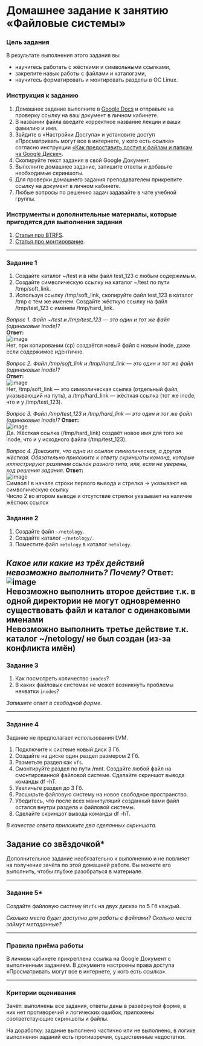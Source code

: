 # Домашнее задание к занятию «Файловые системы»


### Цель задания

В результате выполнения этого задания вы:

* научитесь работать с жёсткими и символьными ссылками,
* закрепите навык работы с файлами и каталогами,
* научитесь форматировать и монтировать разделы в ОС Linux.

### Инструкция к заданию

1. Домашнее задание выполните в [Google Docs](https://docs.google.com/) и отправьте на проверку ссылку на ваш документ в личном кабинете.
2. В названии файла введите корректное название лекции и ваши фамилию и имя.
3. Зайдите в «Настройки Доступа» и установите доступ «Просматривать могут все в интернете, у кого есть ссылка» согласно инструкции [«Как предоставить доступ к файлам и папкам на Google Диске»](https://support.google.com/docs/answer/2494822?hl=ru&co=GENIE.Platform%3DDesktop).
5. Скопируйте текст задания в свой Google Документ.
6. Выполните домашнее задание, запишите ответы и добавьте необходимые скриншоты.
7. Для проверки домашнего задания преподавателем прикрепите ссылку на документ в личном кабинете.
8. Любые вопросы по решению задач задавайте в чате учебной группы.



### Инструменты и дополнительные материалы, которые пригодятся для выполнения задания

1. [Cтатья про BTRFS](https://habr.com/ru/company/veeam/blog/458250/).
2. [Статья про монтирование](http://xgu.ru/wiki/%D0%9C%D0%BE%D0%BD%D1%82%D0%B8%D1%80%D0%BE%D0%B2%D0%B0%D0%BD%D0%B8%D0%B5).


---

### Задание 1

1. Создайте каталог ~/test и в нём файл test_123 с любым содержимым.
2. Создайте символическую ссылку на каталог ~/test по пути /tmp/soft_link.
3. Используя ссылку /tmp/soft_link, скопируйте файл test_123 в каталог /tmp с тем же именем. Создайте жёсткую ссылку на файл /tmp/test_123 с именем /tmp/hard_link.

*Вопрос 1. Файл ~/test и /tmp/test_123 — это один и тот же файл (одинаковые inode)?*  
**Ответ:**  
![image](https://github.com/user-attachments/assets/abfa4f1d-e900-4c55-9ac9-0663d16d50f6)  
Нет, при копировании (cp) создаётся новый файл с новым inode, даже если содержимое идентично.  

*Вопрос 2. Файл /tmp/soft_link и /tmp/hard_link — это один и тот же файл (одинаковые inode)?*  
**Ответ:**  
![image](https://github.com/user-attachments/assets/0bbc130c-c62d-4cea-bb25-5f6cf5c3c24b)  
Нет, /tmp/soft_link — это символическая ссылка (отдельный файл, указывающий на путь), а /tmp/hard_link — жёсткая ссылка (тот же inode, что и у /tmp/test_123).  

*Вопрос 3. Файл /tmp/test_123 и /tmp/hard_link — это один и тот же файл (одинаковые inode)?*
**Ответ:**  
![image](https://github.com/user-attachments/assets/cda15803-7b0a-4080-a7f1-eb9b184459b2)  
Да. Жёсткая ссылка (/tmp/hard_link) создаёт новое имя для того же inode, что и у исходного файла (/tmp/test_123).  

*Вопрос 4. Докажите, что одна из ссылок символическая, а другая жёсткая. Обязательно приложите к ответу скриншоты команд, которые иллюстрируют различия ссылок разного типа, или, если не уверены, ход решения задания.*
**Ответ:**  
![image](https://github.com/user-attachments/assets/1095d20f-d03b-43c9-a5aa-699546d84c6c)  
Символ l в начале строки первого вывода и стрелка -> указывают на символическую ссылку  
Число 2 во втором выводе и отсутствие стрелки указывает на наличие жёстких ссылок

### Задание 2

1. Создайте файл `~/netology`.
2. Создайте каталог `~/netology/`.
3. Поместите файл `netology` в каталог `netology`.

*Какое или какие из трёх действий невозможно выполнить? Почему?*
**Ответ:**  
![image](https://github.com/user-attachments/assets/ffeab145-549d-4678-a64d-7aed4e7334af)  
Невозможно выполнить второе действие т.к. в одной директории не могут одновременно существовать файл и каталог с одинаковыми именами  
Невозможно выполнить третье действие т.к. каталог ~/netology/ не был создан (из-за конфликта имён)  
---

### Задание 3

1. Как посмотреть количество `inodes`?
2. В каких файловых системах не может возникнуть проблемы нехватки `inodes`?

*Запишите ответ в свободной форме.*

---

### Задание 4

Задание не предполагает использования LVM.

1. Подключите к системе новый диск 3 Гб.
2. Создайте на диске один раздел размером 2 Гб.
3. Разметьте раздел как `xfs`.
4. Смонтируйте раздел по пути /mnt. Создайте любой файл на смонтированной файловой системе. Сделайте скриншот вывода команды df -hT.
5. Увеличьте раздел до 3 Гб.
6. Расширьте файловую систему на новое свободное пространство.
7. Убедитесь, что после всех манипуляций созданный вами файл остался внутри раздела и файловой системы.
8. Сделайте скриншот вывода команды df -hT.

*В качестве ответа приложите два сделанных скриншота.*


## Задание со звёздочкой*
Дополнительное задание необязательно к выполнению и не повлияет на получение зачёта по этой домашней работе. Вы можете его выполнить, чтобы глубже разобраться в материале.

---

### Задание 5*

Создайте файловую систему `Btrfs` на двух дисках по 5 Гб каждый.

*Сколько места будет доступно для работы с файлами? Сколько места займут метаданные?*

----

### Правила приёма работы

В личном кабинете прикреплена ссылка на Google Документ с выполненным заданием.
В документе настроены права доступа «Просматривать могут все в интернете, у кого есть ссылка».

------

### Критерии оценивания

Зачёт: выполнены все задания, ответы даны в развёрнутой форме, в них нет противоречий и логических ошибок, приложены соответствующие скриншоты и файлы.

На доработку: задание выполнено частично или не выполнено, в логике выполнения заданий есть противоречия, существенные недостатки.
